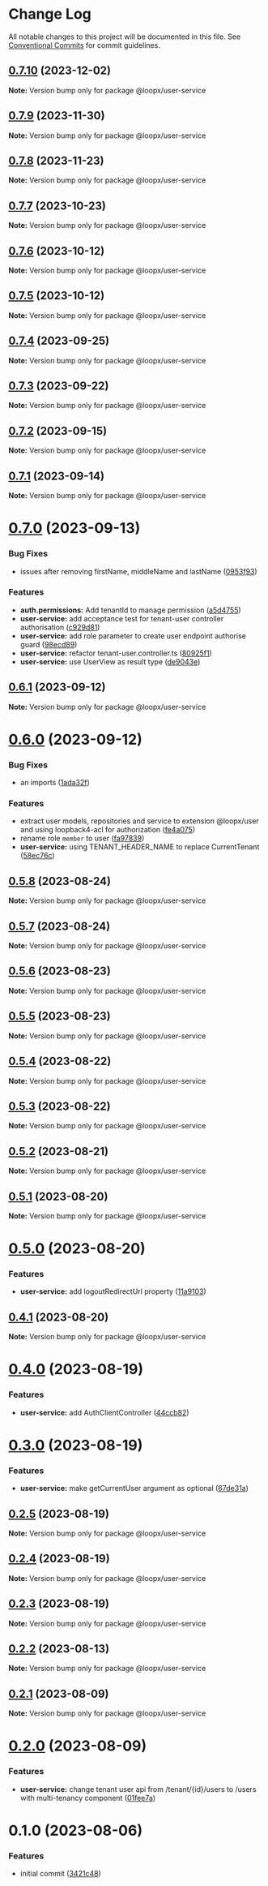 # Change Log

All notable changes to this project will be documented in this file.
See [Conventional Commits](https://conventionalcommits.org) for commit guidelines.

## [0.7.10](https://github.com/betaly/loopx/compare/@loopx/user-service@0.7.9...@loopx/user-service@0.7.10) (2023-12-02)

**Note:** Version bump only for package @loopx/user-service





## [0.7.9](https://github.com/betaly/loopx/compare/@loopx/user-service@0.7.8...@loopx/user-service@0.7.9) (2023-11-30)

**Note:** Version bump only for package @loopx/user-service





## [0.7.8](https://github.com/betaly/loopx/compare/@loopx/user-service@0.7.7...@loopx/user-service@0.7.8) (2023-11-23)

**Note:** Version bump only for package @loopx/user-service





## [0.7.7](https://github.com/betaly/loopx/compare/@loopx/user-service@0.7.6...@loopx/user-service@0.7.7) (2023-10-23)

**Note:** Version bump only for package @loopx/user-service





## [0.7.6](https://github.com/betaly/loopx/compare/@loopx/user-service@0.7.5...@loopx/user-service@0.7.6) (2023-10-12)

**Note:** Version bump only for package @loopx/user-service





## [0.7.5](https://github.com/betaly/loopx/compare/@loopx/user-service@0.7.4...@loopx/user-service@0.7.5) (2023-10-12)

**Note:** Version bump only for package @loopx/user-service





## [0.7.4](https://github.com/betaly/loopx/compare/@loopx/user-service@0.7.3...@loopx/user-service@0.7.4) (2023-09-25)

**Note:** Version bump only for package @loopx/user-service





## [0.7.3](https://github.com/betaly/loopx/compare/@loopx/user-service@0.7.2...@loopx/user-service@0.7.3) (2023-09-22)

**Note:** Version bump only for package @loopx/user-service





## [0.7.2](https://github.com/betaly/loopx/compare/@loopx/user-service@0.7.1...@loopx/user-service@0.7.2) (2023-09-15)

**Note:** Version bump only for package @loopx/user-service





## [0.7.1](https://github.com/betaly/loopx/compare/@loopx/user-service@0.7.0...@loopx/user-service@0.7.1) (2023-09-14)

**Note:** Version bump only for package @loopx/user-service





# [0.7.0](https://github.com/betaly/loopx/compare/@loopx/user-service@0.6.1...@loopx/user-service@0.7.0) (2023-09-13)


### Bug Fixes

* issues after removing firstName, middleName and lastName ([0953f93](https://github.com/betaly/loopx/commit/0953f935653b3ac8d9f6a0090d5c8dc4ce31fb7d))


### Features

* **auth.permissions:** Add tenantId to manage permission ([a5d4755](https://github.com/betaly/loopx/commit/a5d47557e52113acd85631e09735f7609978a99f))
* **user-service:** add acceptance test for tenant-user controller authorisation ([c929d81](https://github.com/betaly/loopx/commit/c929d81811148d6e2f9012ee6b325f3e6b38c3cd))
* **user-service:** add role parameter to create user endpoint authorise guard ([98ecd89](https://github.com/betaly/loopx/commit/98ecd893687aa417c36f8db8f7cff39e60717c38))
* **user-service:** refactor tenant-user.controller.ts ([80925f1](https://github.com/betaly/loopx/commit/80925f123bb40af8e9349d9fb58fbeb15fd12185))
* **user-service:** use UserView as result type ([de9043e](https://github.com/betaly/loopx/commit/de9043e4b1e95b8e22e790b97f776c6af2c4f0f2))





## [0.6.1](https://github.com/betaly/loopx/compare/@loopx/user-service@0.6.0...@loopx/user-service@0.6.1) (2023-09-12)

**Note:** Version bump only for package @loopx/user-service





# [0.6.0](https://github.com/betaly/loopx/compare/@loopx/user-service@0.5.8...@loopx/user-service@0.6.0) (2023-09-12)


### Bug Fixes

* an imports ([1ada32f](https://github.com/betaly/loopx/commit/1ada32ffb2a1492307f29f3896a2c48c490f6ac2))


### Features

* extract user models, repositories and service to extension @loopx/user and using loopback4-acl for authorization ([fe4a075](https://github.com/betaly/loopx/commit/fe4a0757c63538e0f2040d9ab258e4adaa44f034))
* rename role ``member`` to user ([fa97839](https://github.com/betaly/loopx/commit/fa97839462a09c2dc4e0500732c58186b4e0163a))
* **user-service:** using TENANT_HEADER_NAME to replace CurrentTenant ([58ec76c](https://github.com/betaly/loopx/commit/58ec76c3744705117136932af44fd881eff8f717))





## [0.5.8](https://github.com/betaly/loopx/compare/@loopx/user-service@0.5.7...@loopx/user-service@0.5.8) (2023-08-24)

**Note:** Version bump only for package @loopx/user-service





## [0.5.7](https://github.com/betaly/loopx/compare/@loopx/user-service@0.5.6...@loopx/user-service@0.5.7) (2023-08-24)

**Note:** Version bump only for package @loopx/user-service





## [0.5.6](https://github.com/betaly/loopx/compare/@loopx/user-service@0.5.5...@loopx/user-service@0.5.6) (2023-08-23)

**Note:** Version bump only for package @loopx/user-service





## [0.5.5](https://github.com/betaly/loopx/compare/@loopx/user-service@0.5.4...@loopx/user-service@0.5.5) (2023-08-23)

**Note:** Version bump only for package @loopx/user-service





## [0.5.4](https://github.com/betaly/loopx/compare/@loopx/user-service@0.5.3...@loopx/user-service@0.5.4) (2023-08-22)

**Note:** Version bump only for package @loopx/user-service





## [0.5.3](https://github.com/betaly/loopx/compare/@loopx/user-service@0.5.2...@loopx/user-service@0.5.3) (2023-08-22)

**Note:** Version bump only for package @loopx/user-service





## [0.5.2](https://github.com/betaly/loopx/compare/@loopx/user-service@0.5.1...@loopx/user-service@0.5.2) (2023-08-21)

**Note:** Version bump only for package @loopx/user-service





## [0.5.1](https://github.com/betaly/loopx/compare/@loopx/user-service@0.5.0...@loopx/user-service@0.5.1) (2023-08-20)

**Note:** Version bump only for package @loopx/user-service





# [0.5.0](https://github.com/betaly/loopx/compare/@loopx/user-service@0.4.1...@loopx/user-service@0.5.0) (2023-08-20)


### Features

* **user-service:** add logoutRedirectUrl property ([11a9103](https://github.com/betaly/loopx/commit/11a9103c1f63fe3ce1f0c27d09b2ee0b17520a91))





## [0.4.1](https://github.com/betaly/loopx/compare/@loopx/user-service@0.4.0...@loopx/user-service@0.4.1) (2023-08-20)

**Note:** Version bump only for package @loopx/user-service





# [0.4.0](https://github.com/betaly/loopx/compare/@loopx/user-service@0.3.0...@loopx/user-service@0.4.0) (2023-08-19)


### Features

* **user-service:** add AuthClientController ([44ccb82](https://github.com/betaly/loopx/commit/44ccb822cd6da54b5dc07cb1374da91d5e0d88d5))





# [0.3.0](https://github.com/betaly/loopx/compare/@loopx/user-service@0.2.5...@loopx/user-service@0.3.0) (2023-08-19)


### Features

* **user-service:** make getCurrentUser argument as optional ([67de31a](https://github.com/betaly/loopx/commit/67de31a1ac11e1d53260fc7a169fee81a4644733))





## [0.2.5](https://github.com/betaly/loopx/compare/@loopx/user-service@0.2.4...@loopx/user-service@0.2.5) (2023-08-19)

**Note:** Version bump only for package @loopx/user-service





## [0.2.4](https://github.com/betaly/loopx/compare/@loopx/user-service@0.2.3...@loopx/user-service@0.2.4) (2023-08-19)

**Note:** Version bump only for package @loopx/user-service





## [0.2.3](https://github.com/betaly/loopx/compare/@loopx/user-service@0.2.2...@loopx/user-service@0.2.3) (2023-08-19)

**Note:** Version bump only for package @loopx/user-service





## [0.2.2](https://gitr.net/betaly/loopx/compare/@loopx/user-service@0.2.1...@loopx/user-service@0.2.2) (2023-08-13)

**Note:** Version bump only for package @loopx/user-service





## [0.2.1](https://gitr.net/betaly/loopx/compare/@loopx/user-service@0.2.0...@loopx/user-service@0.2.1) (2023-08-09)

**Note:** Version bump only for package @loopx/user-service





# [0.2.0](https://gitr.net/betaly/loopx/compare/@loopx/user-service@0.1.0...@loopx/user-service@0.2.0) (2023-08-09)


### Features

* **user-service:** change tenant user api from /tenant/{id}/users to /users with multi-tenancy component ([01fee7a](https://gitr.net/betaly/loopx/commits/01fee7afc1f5c4d50192fe791f8619e498b198dd))





# 0.1.0 (2023-08-06)


### Features

* initial commit ([3421c48](https://gitr.net/betaly/loopx/commits/3421c48046c094d0f6e1e68a2fbf35b5facd6736))
